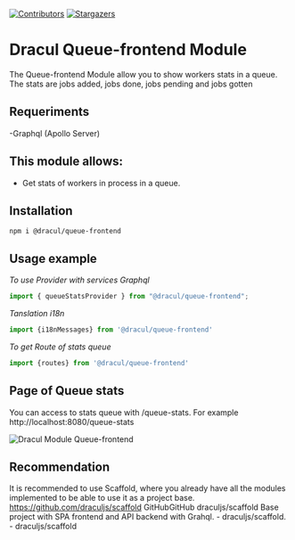 [![Contributors][contributors-shield]][contributors-url]
[![Stargazers][stars-shield]][stars-url]
# Dracul Queue-frontend Module

The Queue-frontend Module allow you to show workers  stats in a queue. The stats are jobs added, jobs done, jobs pending and jobs gotten

## Requeriments
-Graphql (Apollo Server)

## This module allows:

- Get stats of workers in process in a queue.

## Installation

```
npm i @dracul/queue-frontend
```

## Usage example

_To use Provider with services Graphql_

```js
import { queueStatsProvider } from "@dracul/queue-frontend";
```

_Tanslation i18n_

```js
import {i18nMessages} from '@dracul/queue-frontend'
```

_To get Route of stats queue_

```js
import {routes} from '@dracul/queue-frontend'
```


## Page of Queue stats

You can access to stats queue with /queue-stats. For example http://localhost:8080/queue-stats

![Dracul Module Queue-frontend](https://i.imgur.com/xzypisD.png "Dracul Module Queue-frontend")


## Recommendation
It is recommended to use Scaffold, where you already have all the modules implemented to be able to use it as a project base.
https://github.com/draculjs/scaffold
GitHubGitHub
draculjs/scaffold
Base project with SPA frontend and API backend with Grahql. - draculjs/scaffold. - draculjs/scaffold

<!-- MARKDOWN LINKS & IMAGES -->
<!-- https://www.markdownguide.org/basic-syntax/#reference-style-links -->

[stars-shield]: https://img.shields.io/github/stars/draculjs/modular-framework.svg?style=flat-square
[stars-url]: https://github.com/draculjs/modular-framework/stargazers
[contributors-shield]: https://img.shields.io/github/contributors/draculjs/modular-framework.svg?style=flat-square
[contributors-url]: https://github.com/draculjs/modular-framework/graphs/contributors
